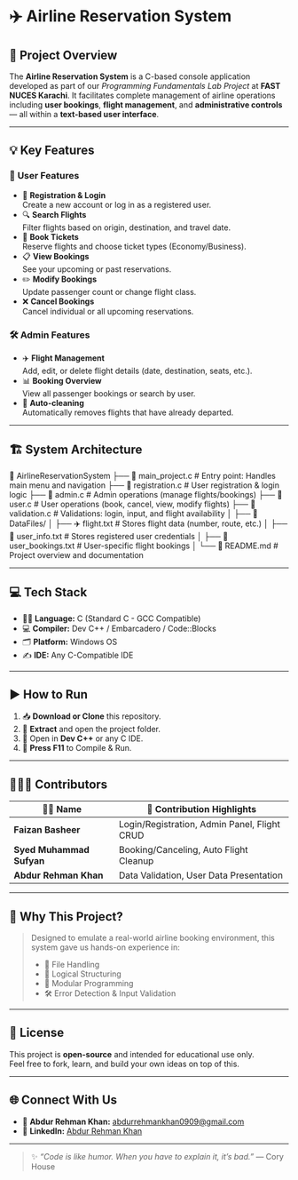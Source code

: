 # ✈️ **Airline Reservation System**

## 📖 **Project Overview**
The **Airline Reservation System** is a C-based console application developed as part of our *Programming Fundamentals Lab Project* at **FAST NUCES Karachi**. It facilitates complete management of airline operations including **user bookings**, **flight management**, and **administrative controls** — all within a **text-based user interface**.

---

## 💡 **Key Features**

### 👤 **User Features**
- 🔐 **Registration & Login**  
  Create a new account or log in as a registered user.
- 🔍 **Search Flights**  
  Filter flights based on origin, destination, and travel date.
- 🎫 **Book Tickets**  
  Reserve flights and choose ticket types (Economy/Business).
- 📋 **View Bookings**  
  See your upcoming or past reservations.
- ✏️ **Modify Bookings**  
  Update passenger count or change flight class.
- ❌ **Cancel Bookings**  
  Cancel individual or all upcoming reservations.

### 🛠️ **Admin Features**
- ✈️ **Flight Management**  
  Add, edit, or delete flight details (date, destination, seats, etc.).
- 📊 **Booking Overview**  
  View all passenger bookings or search by user.
- 🧹 **Auto-cleaning**  
  Automatically removes flights that have already departed.

---

## 🏗️ **System Architecture**
📁 AirlineReservationSystem
├── 📄 main_project.c          # Entry point: Handles main menu and navigation
├── 📄 registration.c         # User registration & login logic
├── 📄 admin.c                # Admin operations (manage flights/bookings)
├── 📄 user.c                 # User operations (book, cancel, view, modify flights)
├── 📄 validation.c           # Validations: login, input, and flight availability
│
├── 📁 DataFiles/
│   ├── ✈️ flight.txt         # Stores flight data (number, route, etc.)
│   ├── 👤 user_info.txt      # Stores registered user credentials
│   ├── 🧾 user_bookings.txt  # User-specific flight bookings
│
└── 📄 README.md              # Project overview and documentation




---

## 💻 **Tech Stack**
- 👨‍💻 **Language:** C (Standard C - GCC Compatible)
- 💻 **Compiler:** Dev C++ / Embarcadero / Code::Blocks
- 🗂 **Platform:** Windows OS
- ✍️ **IDE:** Any C-Compatible IDE

---

## ▶️ **How to Run**

1. 📥 **Download or Clone** this repository.
2. 📂 **Extract** and open the project folder.
3. 🧭 Open in **Dev C++** or any C IDE.
4. 🏁 **Press F11** to Compile & Run.

---

## 🧑‍🤝‍🧑 **Contributors**

| 👨‍💻 Name                | 🌟 Contribution Highlights |
|-------------------------|----------------------------|
| **Faizan Basheer**      | Login/Registration, Admin Panel, Flight CRUD |
| **Syed Muhammad Sufyan**| Booking/Canceling, Auto Flight Cleanup       |
| **Abdur Rehman Khan**   | Data Validation, User Data Presentation      |

---

## 🎯 **Why This Project?**
> Designed to emulate a real-world airline booking environment, this system gave us hands-on experience in:
> - 🔁 File Handling
> - 🧠 Logical Structuring
> - 🧩 Modular Programming
> - 🛠 Error Detection & Input Validation

---

## 📜 **License**
This project is **open-source** and intended for educational use only.  
Feel free to fork, learn, and build your own ideas on top of this.

---

## 🌐 **Connect With Us**

- 📧 **Abdur Rehman Khan:** [abdurrehmankhan0909@gmail.com](mailto:abdurrehmankhan0909@gmail.com)  
- 💼 **LinkedIn:** [Abdur Rehman Khan](https://www.linkedin.com/in/abdur-rehman-khan)

---

> ✨ *“Code is like humor. When you have to explain it, it’s bad.”* — Cory House

